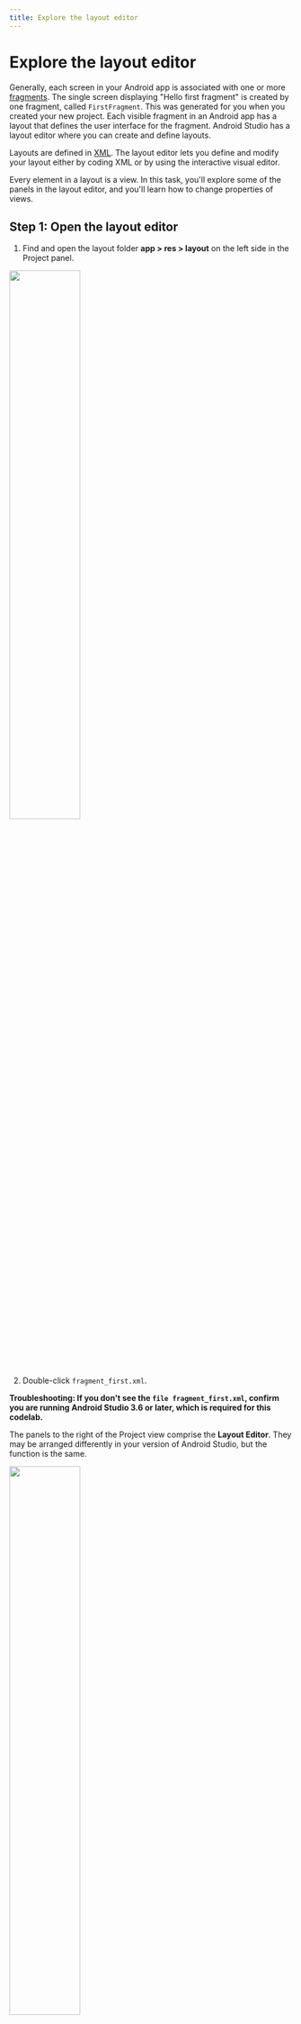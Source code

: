 ```yaml
---
title: Explore the layout editor
---
```


# Explore the layout editor

Generally, each screen in your Android app is associated with one or more [fragments](https://developer.android.com/guide/components/fragments). The single screen displaying "Hello first fragment" is created by one fragment, called `FirstFragment`. This was generated for you when you created your new project. Each visible fragment in an Android app has a layout that defines the user interface for the fragment. Android Studio has a layout editor where you can create and define layouts.

Layouts are defined in [XML](https://en.wikipedia.org/wiki/XML). The layout editor lets you define and modify your layout either by coding XML or by using the interactive visual editor.

Every element in a layout is a view. In this task, you'll explore some of the panels in the layout editor, and you'll learn how to change properties of views.

## Step 1: Open the layout editor

1. Find and open the layout folder **app > res > layout** on the left side in the Project panel.

<img src="https://codelabs.developers.google.com/codelabs/build-your-first-android-app-kotlin/img/bb7b4fe5af80859d.png" width="50%" height="50%">

2. Double-click `fragment_first.xml`.

**Troubleshooting: If you don't see the `file fragment_first.xml`, confirm you are running Android Studio 3.6 or later, which is required for this codelab.**

The panels to the right of the Project view comprise the **Layout Editor**. They may be arranged differently in your version of Android Studio, but the function is the same.

<img src="https://codelabs.developers.google.com/codelabs/build-your-first-android-app-kotlin/img/356e0f1c3bbc6e40.png" width="50%" height="50%">

On the left is a **Palette** of views you can add to your app.

Below that is a **Component Tree** showing the views currently in this file, and how they are arranged in relation to each other.

In the center is the **Design editor**, which shows a visual representation of what the contents of the file will look like when compiled into an Android app. You can view the visual representation, the XML code, or both.

3. In the upper right corner of the Design editor, above **Attributes**, find the three icons that look like this:

<img src="https://codelabs.developers.google.com/codelabs/build-your-first-android-app-kotlin/img/c60f285cb7fbc306.png" width="50%" height="50%">

These represent **Code** (code only), **Split** (code + design), and **Design** (design only) views.

4. Try selecting the different modes. Depending on your screen size and work style, you may prefer switching between Code and Design, or staying in Split view. If your Component Tree disappears, hide and show the Palette.

Split view:

<img src="https://codelabs.developers.google.com/codelabs/build-your-first-android-app-kotlin/img/32d3075ed7f5c02c.png">

5. At the lower right of the Design editor you see **+** and **-** buttons for zooming in and out. Use these buttons to adjust the size of what you see, or click the zoom-to-fit button so that both panels fit on your screen. 

<img src="https://codelabs.developers.google.com/codelabs/build-your-first-android-app-kotlin/img/a7d0a08766682f9.png">

The Design layout on the left shows how your app appears on the device. The Blueprint layout, shown on the right, is a schematic view of the layout.

6. Practice using the layout menu in the top left of the design toolbar to display the design view, the blueprint view, and both views side by side.

<img src="https://codelabs.developers.google.com/codelabs/build-your-first-android-app-kotlin/img/6572c0c05460eafd.png">

Depending on the size of your screen and your preference, you may wish to only show the Design view or the Blueprint view, instead of both.

7. Use the orientation icon to change the orientation of the layout. This allows you to test how your layout will fit portrait and landscape modes.

<img src="https://codelabs.developers.google.com/codelabs/build-your-first-android-app-kotlin/img/c40138d924cedb8f.png" width="50%" height="50%">

8. Use the device menu to view the layout on different devices. (This is extremely useful for testing!)

<img src="https://codelabs.developers.google.com/codelabs/build-your-first-android-app-kotlin/img/46754977c9c3d6c9.png" width="50%" height="50%">

On the right is the Attributes panel. You'll learn about that later.

## Step 2: Explore and resize the Component Tree

1. In `fragment_first.xml`, look at the **Component Tree**. If it's not showing, switch the mode to Design instead of Split or Code.

<img src="https://codelabs.developers.google.com/codelabs/build-your-first-android-app-kotlin/img/855789e5c4867c8f.png">

This panel shows the view hierarchy in your layout, that is, how the views are arranged in relation to each other.

2. If necessary, resize the Component Tree so you can read at least part of the strings.

3. Click the Hide icon at the top right of the Component Tree. The Component Tree closes.

4. Bring back the Component Tree by clicking the vertical label Component Tree on the left.

<img src="https://codelabs.developers.google.com/codelabs/build-your-first-android-app-kotlin/img/35c14a27fd2ce30a.png">

## Step 3: Explore view hierarchies

1. In the **Component Tree**, notice that the root of the view hierarchy is a `ConstraintLayout` view.

Every layout must have a root view that contains all the other views. The root view is always a view group, which is a view that contains other views. A `ConstraintLayout` is one example of a view group.

2. Notice that the `ConstraintLayout` contains a `TextView`, called `textview_first` and a `Button`, called `button_first`.

<img src="https://codelabs.developers.google.com/codelabs/build-your-first-android-app-kotlin/img/506cf77387f00782.png">

3. If the code isn't showing, switch to Code or Split view using the icons in the upper right corner.

4. In the XML code, notice that the root element is `<androidx.constraintlayout.widget.ConstraintLayout>`. The root element contains a `<TextView>` element and a `<Button>` element.

```
<androidx.constraintlayout.widget.ConstraintLayout
  ... >

   <TextView
      ...  />

   <Button
      ...  />

</androidx.constraintlayout.widget.ConstraintLayout>
```

## Step 4: Change property values

1. In the code editor, examine the properties in the `TextView` element.

```
<TextView
   android:layout_width="wrap_content"
   android:layout_height="wrap_content"
   android:text="Hello first fragment"
   ... />
```
2. Click on the string in the text property, and you'll notice it refers to a string resource, `hello_first_fragment`.

```
android:text="@string/hello_first_fragment"
```
3. Right-click on the property and click **Go To > Declaration or Usages**

`values/strings.xml` opens with the string highlighted.

```
<string name="hello_first_fragment">Hello first fragment</string>
```
4. Change the value of the `string` property to `Hello World!`.
5. Switch back to `fragment_first.xml`.
6. Select `textview_first` in the Component Tree.
<img src="https://codelabs.developers.google.com/codelabs/build-your-first-android-app-kotlin/img/19cfd9f54f58b379.png">

7. Look at the **Attributes** panel on the right, and open the **Declared Attributes** section if needed.

<img src="https://codelabs.developers.google.com/codelabs/build-your-first-android-app-kotlin/img/549f087103c9acbe.png">

**Troubleshooting this step: If the Attributes panel is not visible, click the vertical Attributes label at the top right.**

9. In the text field of the `TextView` in **Attributes**, notice it still refers to the string resource `string/hello_first_fragment`. Having the strings in a resource file has several advantages. You can change the value of string without having to change any other code. This simplifies translating your app to other languages, because your translators don't have to know anything about the app code.

<img src="https://codelabs.developers.google.com/codelabs/build-your-first-android-app-kotlin/img/8bb6bf0caffa82a4.png">

*Tip: To find a property in the list of all the properties, click on the magnifying glass icon to the right of Attributes, and begin typing the name of the property. Android Studio will show just the properties that contain that string.*

<img src="https://codelabs.developers.google.com/codelabs/build-your-first-android-app-kotlin/img/1e116f4ea013be17.png">

10. Run the app to see the change you made in **strings.xml.** Your app now shows "Hello World!".

<img src="https://codelabs.developers.google.com/codelabs/build-your-first-android-app-kotlin/img/d2103406630c3527.png" width="50%" height="50%">

## Step 5: Change text display properties

1. With `textview_first` still selected in the **Component Tree**, in the layout editor, in the list of attributes, under **Common Attributes**, expand the `textAppearance` field. (You may need to scroll down to find it.)

<img src="https://codelabs.developers.google.com/codelabs/build-your-first-android-app-kotlin/img/37c72a9385dab52d.png">

2. Change some of the text appearance properties. For example, change the font family, increase the text size, and select bold style. (You might need to scroll the panel to see all the fields.)
3. Change the text colour. Click in the `textColor` field, and enter `g`.

A menu pops up with possible completion values containing the letter `g`. This list includes predefined colours.

<img src="https://codelabs.developers.google.com/codelabs/build-your-first-android-app-kotlin/img/39597ff5cf9661da.png">

4. Select `@android:color/darker_gray` and press **Enter**.

Below is an example of the textAppearance attributes after making some changes.

<img src="https://codelabs.developers.google.com/codelabs/build-your-first-android-app-kotlin/img/8751426a21281f94.png">

5. Look at the XML for the `TextView`. You see that the new properties have been added.
```
<TextView
   android:id="@+id/textview_first"
   android:layout_width="wrap_content"
   android:layout_height="wrap_content"
   android:fontFamily="sans-serif-condensed"
   android:text="@string/hello_first_fragment"
   android:textColor="@android:color/darker_gray"
   android:textSize="30sp"
   android:textStyle="bold"
```
6. Run your app again and see the changes applied to your Hello World! string

<img src="https://codelabs.developers.google.com/codelabs/build-your-first-android-app-kotlin/img/c715d9230068d0f8.png" width="50%" height="50%" >

## Step 6: Display all attributes

1. In the **Attributes** panel, scroll down until you find **All Attributes**.

**Tip: If you don't see any attributes in the Attributes panel, make sure `textview_first` is still selected in the Component Tree.**

<img src="https://codelabs.developers.google.com/codelabs/build-your-first-android-app-kotlin/img/6e28336e8d85fa14.png" width="50%" height="50%">

2. Scroll through the list to get an idea of the attributes you could set for a `TextView`.

### Up next: Add colour resources


